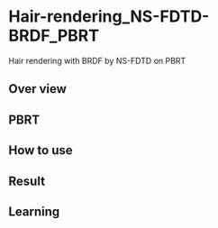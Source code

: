 # Hair-rendering_NS-FDTD-BRDF_PBRT
Hair rendering with BRDF by NS-FDTD on PBRT

## Over view

## PBRT 

## How to use

## Result


## Learning
